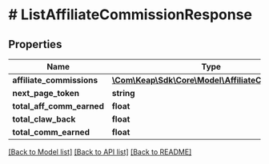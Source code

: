 # # ListAffiliateCommissionResponse

## Properties

Name | Type | Description | Notes
------------ | ------------- | ------------- | -------------
**affiliate_commissions** | [**\Com\Keap\Sdk\Core\Model\AffiliateCommission[]**](AffiliateCommission.md) |  | [optional]
**next_page_token** | **string** |  | [optional]
**total_aff_comm_earned** | **float** |  | [optional]
**total_claw_back** | **float** |  | [optional]
**total_comm_earned** | **float** |  | [optional]

[[Back to Model list]](../../README.md#models) [[Back to API list]](../../README.md#endpoints) [[Back to README]](../../README.md)
